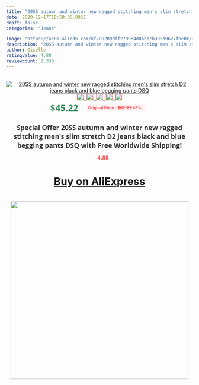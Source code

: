 ```yaml
---
title: "20SS autumn and winter new ragged stitching men's slim stretch D2 jeans black and blue begging pants DSQ"
date: 2020-12-17T10:50:36.892Z
draft: false
categories: "Jeans"

image: "https://ae01.alicdn.com/kf/H9209dff279954d86bbcb395d9627fbe0r/20SS-autumn-and-winter-new-ragged-stitching-men-s-slim-stretch-D2-jeans-black-and-blue.jpg"
description: "20SS autumn and winter new ragged stitching men's slim stretch D2 jeans black and blue begging pants DSQ"
author: Giselle
ratingvalue: 4.88
reviewcount: 2.333
---
```

<br>
<div style="text-align: center;">
<a href="https://s.click.aliexpress.com/e/_A2n0ap" target="_blank" rel="nofollow noopener noreferrer"><img alt="20SS autumn and winter new ragged stitching men's slim stretch D2 jeans black and blue begging pants DSQ" class="magnifier-image" src="https://ae01.alicdn.com/kf/H9209dff279954d86bbcb395d9627fbe0r/20SS-autumn-and-winter-new-ragged-stitching-men-s-slim-stretch-D2-jeans-black-and-blue.jpg_640x640.jpg">
<br>
<img style="border:1px solid salmon" src="https://ae01.alicdn.com/kf/H9209dff279954d86bbcb395d9627fbe0r/20SS-autumn-and-winter-new-ragged-stitching-men-s-slim-stretch-D2-jeans-black-and-blue.jpg_120x120.jpg">&nbsp;&nbsp;<img style="border:1px solid salmon" src="https://ae01.alicdn.com/kf/H146bc94618fa4b0aa38989fe86090fc3q/20SS-autumn-and-winter-new-ragged-stitching-men-s-slim-stretch-D2-jeans-black-and-blue.jpg_120x120.jpg">&nbsp;&nbsp;<img style="border:1px solid salmon" src="https://ae01.alicdn.com/kf/Hcb2997d390754a0d9438d5ebfddaf135F/20SS-autumn-and-winter-new-ragged-stitching-men-s-slim-stretch-D2-jeans-black-and-blue.jpg_120x120.jpg">&nbsp;&nbsp;<img style="border:1px solid salmon" src="https://ae01.alicdn.com/kf/H30f3a255ec1a46069686bcbb0e8ccb12V/20SS-autumn-and-winter-new-ragged-stitching-men-s-slim-stretch-D2-jeans-black-and-blue.jpg_120x120.jpg">&nbsp;&nbsp;<img style="border:1px solid salmon" src="https://ae01.alicdn.com/kf/H6463f916dfa94157a712e922099feb0c7/20SS-autumn-and-winter-new-ragged-stitching-men-s-slim-stretch-D2-jeans-black-and-blue.jpg_120x120.jpg"></a></div><br0>
<div style="text-align: center;"><span style="background-color: white; border: 0px; box-sizing: border-box; color: seagreen; display: inline-block; font-family: &quot;open sans&quot; , &quot;arial&quot; , &quot;helvetica&quot; , sans-serif , &quot;heiti&quot;; font-size: 24px; font-stretch: inherit; font-weight: 700; line-height: inherit; margin: 0px 10px 0px 0px; padding: 0px; vertical-align: middle;">$45.22 </span>
<span style="background: rgb(255 , 241 , 241); border-radius: 3px; border: 0px; box-sizing: border-box; color: #ff4747; display: inline-block; font-family: inherit; font-size: 12px; font-stretch: inherit; font-style: inherit; font-variant: inherit; font-weight: 600; line-height: inherit; margin: 0px; padding: 2px 5px; transform: scale(0.9); vertical-align: middle;">Original Price : <b style="text-decoration: line-through;">$82.22 </b> 45%&nbsp;&nbsp;</span></div>
<h1 style="color: #333333; display: inline-block; font-family: &quot;open sans&quot; , &quot;arial&quot; , &quot;helvetica&quot; , sans-serif , &quot;heiti&quot;; font-size: 18px; font-stretch: inherit; font-weight: 700; text-align: center;">Special Offer 20SS autumn and winter new ragged stitching men's slim stretch D2 jeans black and blue begging pants DSQ with Free Worldwide Shipping!</h1>
<div style="color: #ff4747; text-align: center;">
<img src="https://4.bp.blogspot.com/-M0ZcTcb-5uY/XleCXlxnR4I/AAAAAAAAAEc/OrjgMkXV1oMQFaCRZj5HQwOCBcu3w1FegCPcBGAYYCw/s1600/star.png" style="height: 15px;">&nbsp;<b>4.88</b></div>
<div class="button_cont" align="center"><a class="buynow_a" href="https://s.click.aliexpress.com/e/_A2n0ap" target="_blank" rel="nofollow noopener noreferrer"><H1>Buy on AliExpress</H1></a></div><br>
<div class="separator" style="clear: both; text-align: center;">
<img src="https://lh3.googleusercontent.com/-pTy5HemUv9M/XlePHvY0dAI/AAAAAAAAAE4/0nX5iRUoIWY8eMW9Dpxeirr157OZliDIgCLcBGAsYHQ/s1600/badge.gif" width="480">
</div>
